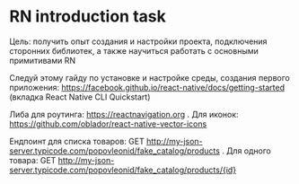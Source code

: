 # RN introduction task

Цель: получить опыт создания и настройки проекта, подключения сторонних библиотек, а также научиться работать с основными примитивами RN

Следуй этому гайду по установке и настройке среды, создания первого приложения: https://facebook.github.io/react-native/docs/getting-started (вкладка React Native CLI Quickstart)

Либа для роутинга: https://reactnavigation.org . 
Для иконок: https://github.com/oblador/react-native-vector-icons

Ендпоинт для списка товаров: GET http://my-json-server.typicode.com/popovleonid/fake_catalog/products . 
Для одного товара: GET http://my-json-server.typicode.com/popovleonid/fake_catalog/products/{id}
